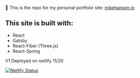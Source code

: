 💽 This is the repo for my personal portfolio site: [mikehansen.io](https://wwww.mikehansen.io)

## This site is built with:

- React
- Gatsby
- React-Fiber (Three.js)
- React-Spring

V1 Deployed on netlify 11/20

[![Netlify Status](https://api.netlify.com/api/v1/badges/a81caf95-a643-4b68-9ffd-140aa5a66638/deploy-status)](https://app.netlify.com/sites/mikehansen/deploys)
